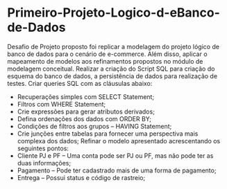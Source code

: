 # Primeiro-Projeto-Logico-d-eBanco-de-Dados
 Desafio de Projeto proposto foi replicar a modelagem do projeto lógico de banco de dados para o cenário de e-commerce.
 Além disso, aplicar o mapeamento de modelos aos refinamentos propostos no módulo de modelagem conceitual.
 Realizar a criação do Script SQL para criação do esquema do banco de dados, a persistência de dados para realização de testes.
 Criar queries SQL com as cláusulas abaixo:
 - Recuperações simples com SELECT Statement;
 - Filtros com WHERE Statement;
 - Crie expressões para gerar atributos derivados;
 - Defina ordenações dos dados com ORDER BY;
 - Condições de filtros aos grupos – HAVING Statement;
 - Crie junções entre tabelas para fornecer uma perspectiva mais complexa dos dados;
 Refinar o modelo apresentado acrescentando os seguintes pontos:
 - Cliente PJ e PF – Uma conta pode ser PJ ou PF, mas não pode ter as duas informações;
 - Pagamento – Pode ter cadastrado mais de uma forma de pagamento;
 - Entrega – Possui status e código de rastreio;
 
